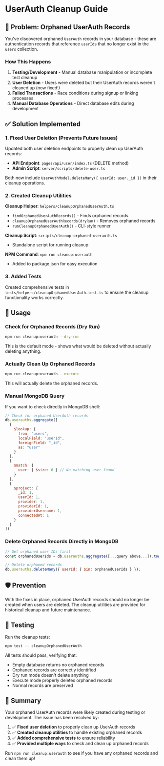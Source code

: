 # UserAuth Cleanup Guide

## 🚨 Problem: Orphaned UserAuth Records

You've discovered orphaned `UserAuth` records in your database - these are authentication records that reference `userId`s that no longer exist in the `users` collection.

### How This Happens

1. **Testing/Development** - Manual database manipulation or incomplete test cleanup
2. **User Deletion** - Users were deleted but their UserAuth records weren't cleaned up (now fixed!)
3. **Failed Transactions** - Race conditions during signup or linking processes
4. **Manual Database Operations** - Direct database edits during development

## ✅ Solution Implemented

### 1. Fixed User Deletion (Prevents Future Issues)

Updated both user deletion endpoints to properly clean up UserAuth records:
- **API Endpoint**: `pages/api/user/index.ts` (DELETE method)
- **Admin Script**: `server/scripts/delete-user.ts`

Both now include `UserAuthModel.deleteMany({ userId: user._id })` in their cleanup operations.

### 2. Created Cleanup Utilities

**Cleanup Helper**: `helpers/cleanupOrphanedUserAuth.ts`
- `findOrphanedUserAuthRecords()` - Finds orphaned records
- `cleanupOrphanedUserAuthRecords(dryRun)` - Removes orphaned records
- `runCleanupOrphanedUserAuth()` - CLI-style runner

**Cleanup Script**: `scripts/cleanup-orphaned-userauth.ts`
- Standalone script for running cleanup

**NPM Command**: `npm run cleanup:userauth`
- Added to package.json for easy execution

### 3. Added Tests

Created comprehensive tests in `tests/helpers/cleanupOrphanedUserAuth.test.ts` to ensure the cleanup functionality works correctly.

## 🔧 Usage

### Check for Orphaned Records (Dry Run)
```bash
npm run cleanup:userauth --dry-run
```
This is the default mode - shows what would be deleted without actually deleting anything.

### Actually Clean Up Orphaned Records
```bash
npm run cleanup:userauth --execute
```
This will actually delete the orphaned records.

### Manual MongoDB Query
If you want to check directly in MongoDB shell:

```javascript
// Check for orphaned UserAuth records
db.userauths.aggregate([
  {
    $lookup: {
      from: "users",
      localField: "userId", 
      foreignField: "_id",
      as: "user"
    }
  },
  {
    $match: {
      user: { $size: 0 } // No matching user found
    }
  },
  {
    $project: {
      _id: 1,
      userId: 1,
      provider: 1,
      providerId: 1,
      providerUsername: 1,
      connectedAt: 1
    }
  }
])
```

### Delete Orphaned Records Directly in MongoDB
```javascript
// Get orphaned user IDs first
const orphanedUserIds = db.userauths.aggregate([...query above...]).toArray().map(r => r.userId);

// Delete orphaned records
db.userauths.deleteMany({ userId: { $in: orphanedUserIds } });
```

## 🛡️ Prevention

With the fixes in place, orphaned UserAuth records should no longer be created when users are deleted. The cleanup utilities are provided for historical cleanup and future maintenance.

## 🧪 Testing

Run the cleanup tests:
```bash
npm test -- cleanupOrphanedUserAuth
```

All tests should pass, verifying that:
- Empty database returns no orphaned records
- Orphaned records are correctly identified
- Dry run mode doesn't delete anything
- Execute mode properly deletes orphaned records
- Normal records are preserved

## 📝 Summary

Your orphaned UserAuth records were likely created during testing or development. The issue has been resolved by:

1. ✅ **Fixed user deletion** to properly clean up UserAuth records
2. ✅ **Created cleanup utilities** to handle existing orphaned records  
3. ✅ **Added comprehensive tests** to ensure reliability
4. ✅ **Provided multiple ways** to check and clean up orphaned records

Run `npm run cleanup:userauth` to see if you have any orphaned records and clean them up! 
